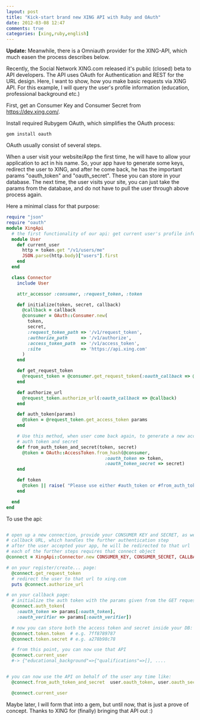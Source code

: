 ```yaml
---
layout: post
title: "Kick-start brand new XING API with Ruby and OAuth"
date: 2012-03-08 12:47
comments: true
categories: [xing,ruby,english]
---
```


**Update:** Meanwhile, there is a Omniauth provider for the XING-API, which much easen the process describes below.

Recently, the Social Network XING.com released it's public (closed) beta to API developers. The API uses OAuth for Authentication and REST for the URL design.
Here, I want to show, how you make basic requests via XING API. For this example, I will query the user's profile information (education, professional background etc.)

First, get an Consumer Key and Consumer Secret from https://dev.xing.com/.

Install required Rubygem OAuth, which simplifies the OAuth process:

```
gem install oauth
```

OAuth usually consist of several steps.

When a user visit your website/App the first time, he will have to allow your application to act in his name. So, your app have to generate some keys, redirect the user to XING, and after he come back, he has the important params "oauth_token" and "oauth_secret". These you can store in your database.
The next time, the user visits your site, you can just take the params from the database, and do not have to pull the user through above process again.


Here a minimal class for that purpose:

```ruby
require "json"
require "oauth"
module XingApi
  # the first functionality of our api: get current user's profile information
  module User
    def current_user
      http = token.get "/v1/users/me"
      JSON.parse(http.body)["users"].first
    end
  end

  class Connector
    include User

    attr_accessor :consumer, :request_token, :token

    def initialize(token, secret, callback)
      @callback = callback
      @consumer = OAuth::Consumer.new(
        token,
        secret,
        :request_token_path => '/v1/request_token',
        :authorize_path     => '/v1/authorize',
        :access_token_path  => '/v1/access_token',
        :site               => 'https://api.xing.com'
      )
    end

    def get_request_token
      @request_token = @consumer.get_request_token(:oauth_callback => @callback)
    end

    def authorize_url
      @request_token.authorize_url(:oauth_callback => @callback)
    end

    def auth_token(params)
      @token = @request_token.get_access_token params
    end

    # Use this method, when user come back again, to generate a new access token
    # auth token and secret
    def from_auth_token_and_secret(token, secret)
      @token = OAuth::AccessToken.from_hash(@consumer,
                                     :oauth_token => token,
                                     :oauth_token_secret => secret)
    end

    def token
      @token || raise( "Please use either #auth_token or #from_auth_token_and_secret to set the AuthToken first" )
    end

  end
end
```

To use the api:

```ruby

# open up a new connection, provide your CONSUMER KEY and SECRET, as well as your
# callback URL, which handles the further authentication step
# after the user accepted your app, he will be redirected to that url
# each of the further steps requires that connect object
@connect = XingApi::Connector.new CONSUMER_KEY, CONSUMER_SECRET, CALLBACK

# on your register/create... page:
  @connect.get_request_token
  # redirect the user to that url to xing.com
  puts @connect.authorize_url

# on your callback page:
  # initialize the auth token with the params given from the GET request to your page
  @connect.auth_token(
    :oauth_token => params[:oauth_token],
    :oauth_verifier => params[:oauth_verifier])

  # now you can store both the access token and secret inside your DB:
  @connect.token.token  # e.g. 7ff8789787
  @connect.token.secret # e.g. a278b98c78

  # from this point, you can now use that API
  @connect.current_user
  #-> {"educational_background"=>{"qualifications"=>[], ....


# you can now use the API on behalf of the user any time like:
  @connect.from_auth_token_and_secret  user.oauth_token, user.oauth_secret

  @connect.current_user
```
Maybe later, I will form that into a gem, but until now, that is just a prove of concept. Thanks to XING for (finally) bringing that API out :)
